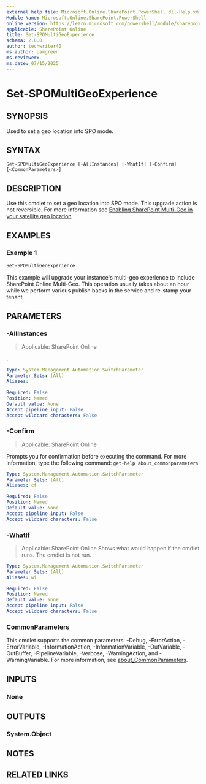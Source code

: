 ```yaml
---
external help file: Microsoft.Online.SharePoint.PowerShell.dll-Help.xml
Module Name: Microsoft.Online.SharePoint.PowerShell
online version: https://learn.microsoft.com/powershell/module/sharepoint-online/set-spomultigeoexperience
applicable: SharePoint Online
title: Set-SPOMultiGeoExperience
schema: 2.0.0
author: techwriter40
ms.author: pamgreen
ms.reviewer:
ms.date: 07/15/2025
---
```


# Set-SPOMultiGeoExperience

## SYNOPSIS

Used to set a geo location into SPO mode.

## SYNTAX

```
Set-SPOMultiGeoExperience [-AllInstances] [-WhatIf] [-Confirm] [<CommonParameters>]
```

## DESCRIPTION

Use this cmdlet to set a geo location into SPO mode. This upgrade action is not reversible. For more information see [Enabling SharePoint Multi-Geo in your satellite geo location](/office365/enterprise/enabling-sp-multigeo-satellite-geolocation)

## EXAMPLES

### Example 1

```powershell
Set-SPOMultiGeoExperience
```

This example will upgrade your instance's multi-geo experience to include SharePoint Online Multi-Geo. This operation usually takes about an hour while we perform various publish backs in the service and re-stamp your tenant.

## PARAMETERS

### -AllInstances

> Applicable: SharePoint Online

.

```yaml
Type: System.Management.Automation.SwitchParameter
Parameter Sets: (All)
Aliases:

Required: False
Position: Named
Default value: None
Accept pipeline input: False
Accept wildcard characters: False
```

### -Confirm

> Applicable: SharePoint Online

Prompts you for confirmation before executing the command.
For more information, type the following command: `get-help about_commonparameters`

```yaml
Type: System.Management.Automation.SwitchParameter
Parameter Sets: (All)
Aliases: cf

Required: False
Position: Named
Default value: None
Accept pipeline input: False
Accept wildcard characters: False
```

### -WhatIf

> Applicable: SharePoint Online
Shows what would happen if the cmdlet runs.
The cmdlet is not run.

```yaml
Type: System.Management.Automation.SwitchParameter
Parameter Sets: (All)
Aliases: wi

Required: False
Position: Named
Default value: None
Accept pipeline input: False
Accept wildcard characters: False
```

### CommonParameters

This cmdlet supports the common parameters: -Debug, -ErrorAction, -ErrorVariable, -InformationAction, -InformationVariable, -OutVariable, -OutBuffer, -PipelineVariable, -Verbose, -WarningAction, and -WarningVariable. For more information, see [about_CommonParameters](https://go.microsoft.com/fwlink/p/?LinkID=113216).

## INPUTS

### None

## OUTPUTS

### System.Object

## NOTES

## RELATED LINKS
